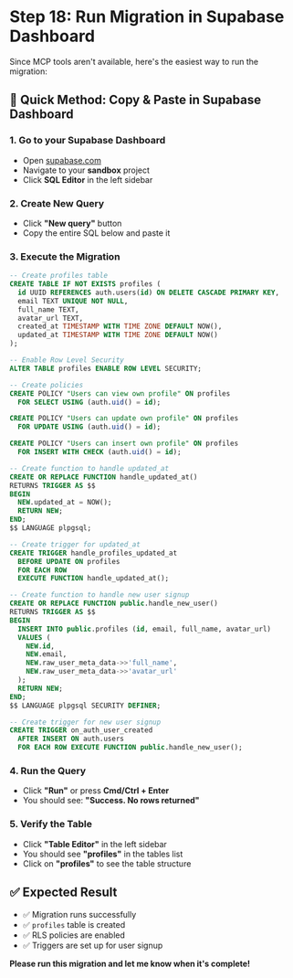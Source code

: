 # Step 18: Run Migration in Supabase Dashboard

Since MCP tools aren't available, here's the easiest way to run the migration:

## 🚀 Quick Method: Copy & Paste in Supabase Dashboard

### 1. Go to your Supabase Dashboard
- Open [supabase.com](https://supabase.com)
- Navigate to your **sandbox** project
- Click **SQL Editor** in the left sidebar

### 2. Create New Query
- Click **"New query"** button
- Copy the entire SQL below and paste it

### 3. Execute the Migration
```sql
-- Create profiles table
CREATE TABLE IF NOT EXISTS profiles (
  id UUID REFERENCES auth.users(id) ON DELETE CASCADE PRIMARY KEY,
  email TEXT UNIQUE NOT NULL,
  full_name TEXT,
  avatar_url TEXT,
  created_at TIMESTAMP WITH TIME ZONE DEFAULT NOW(),
  updated_at TIMESTAMP WITH TIME ZONE DEFAULT NOW()
);

-- Enable Row Level Security
ALTER TABLE profiles ENABLE ROW LEVEL SECURITY;

-- Create policies
CREATE POLICY "Users can view own profile" ON profiles
  FOR SELECT USING (auth.uid() = id);

CREATE POLICY "Users can update own profile" ON profiles
  FOR UPDATE USING (auth.uid() = id);

CREATE POLICY "Users can insert own profile" ON profiles
  FOR INSERT WITH CHECK (auth.uid() = id);

-- Create function to handle updated_at
CREATE OR REPLACE FUNCTION handle_updated_at()
RETURNS TRIGGER AS $$
BEGIN
  NEW.updated_at = NOW();
  RETURN NEW;
END;
$$ LANGUAGE plpgsql;

-- Create trigger for updated_at
CREATE TRIGGER handle_profiles_updated_at
  BEFORE UPDATE ON profiles
  FOR EACH ROW
  EXECUTE FUNCTION handle_updated_at();

-- Create function to handle new user signup
CREATE OR REPLACE FUNCTION public.handle_new_user()
RETURNS TRIGGER AS $$
BEGIN
  INSERT INTO public.profiles (id, email, full_name, avatar_url)
  VALUES (
    NEW.id,
    NEW.email,
    NEW.raw_user_meta_data->>'full_name',
    NEW.raw_user_meta_data->>'avatar_url'
  );
  RETURN NEW;
END;
$$ LANGUAGE plpgsql SECURITY DEFINER;

-- Create trigger for new user signup
CREATE TRIGGER on_auth_user_created
  AFTER INSERT ON auth.users
  FOR EACH ROW EXECUTE FUNCTION public.handle_new_user();
```

### 4. Run the Query
- Click **"Run"** or press **Cmd/Ctrl + Enter**
- You should see: **"Success. No rows returned"**

### 5. Verify the Table
- Click **"Table Editor"** in the left sidebar
- You should see **"profiles"** in the tables list
- Click on **"profiles"** to see the table structure

## ✅ Expected Result
- ✅ Migration runs successfully
- ✅ `profiles` table is created
- ✅ RLS policies are enabled
- ✅ Triggers are set up for user signup

**Please run this migration and let me know when it's complete!**
